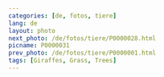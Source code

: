 ```yaml
---
categories: [de, fotos, tiere]
lang: de
layout: photo
next_photo: /de/fotos/tiere/P0000028.html
picname: P0000031
prev_photo: /de/fotos/tiere/P0000001.html
tags: [Giraffes, Grass, Trees]
---
```

